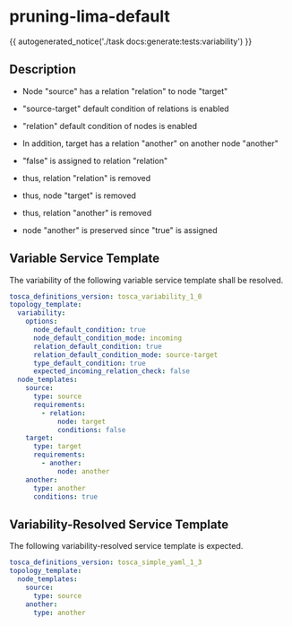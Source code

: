 # pruning-lima-default

{{ autogenerated_notice('./task docs:generate:tests:variability') }}

## Description

- Node "source" has a relation "relation" to node "target"
- "source-target" default condition of relations is enabled
- "relation" default condition of nodes is enabled

- In addition, target has a relation "another" on another node "another"

- "false" is assigned to relation "relation"
- thus, relation "relation" is removed
- thus, node "target" is removed 
- thus, relation "another" is removed

- node "another" is preserved since "true" is assigned


## Variable Service Template

The variability of the following variable service template shall be resolved.

```yaml linenums="1"
tosca_definitions_version: tosca_variability_1_0
topology_template:
  variability:
    options:
      node_default_condition: true
      node_default_condition_mode: incoming
      relation_default_condition: true
      relation_default_condition_mode: source-target
      type_default_condition: true
      expected_incoming_relation_check: false
  node_templates:
    source:
      type: source
      requirements:
        - relation:
            node: target
            conditions: false
    target:
      type: target
      requirements:
        - another:
            node: another
    another:
      type: another
      conditions: true
```




## Variability-Resolved Service Template

The following variability-resolved service template is expected.

```yaml linenums="1"
tosca_definitions_version: tosca_simple_yaml_1_3
topology_template:
  node_templates:
    source:
      type: source
    another:
      type: another
```


